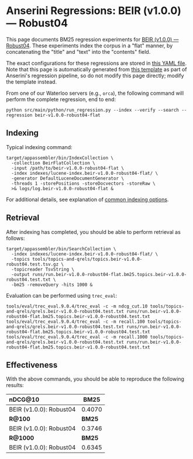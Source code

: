 # Anserini Regressions: BEIR (v1.0.0) &mdash; Robust04

This page documents BM25 regression experiments for [BEIR (v1.0.0) &mdash; Robust04](http://beir.ai/).
These experiments index the corpus in a "flat" manner, by concatenating the "title" and "text" into the "contents" field.

The exact configurations for these regressions are stored in [this YAML file](../src/main/resources/regression/beir-v1.0.0-robust04-flat.yaml).
Note that this page is automatically generated from [this template](../src/main/resources/docgen/templates/beir-v1.0.0-robust04-flat.template) as part of Anserini's regression pipeline, so do not modify this page directly; modify the template instead.

From one of our Waterloo servers (e.g., `orca`), the following command will perform the complete regression, end to end:

```
python src/main/python/run_regression.py --index --verify --search --regression beir-v1.0.0-robust04-flat
```

## Indexing

Typical indexing command:

```
target/appassembler/bin/IndexCollection \
  -collection BeirFlatCollection \
  -input /path/to/beir-v1.0.0-robust04-flat \
  -index indexes/lucene-index.beir-v1.0.0-robust04-flat/ \
  -generator DefaultLuceneDocumentGenerator \
  -threads 1 -storePositions -storeDocvectors -storeRaw \
  >& logs/log.beir-v1.0.0-robust04-flat &
```

For additional details, see explanation of [common indexing options](common-indexing-options.md).

## Retrieval

After indexing has completed, you should be able to perform retrieval as follows:

```
target/appassembler/bin/SearchCollection \
  -index indexes/lucene-index.beir-v1.0.0-robust04-flat/ \
  -topics tools/topics-and-qrels/topics.beir-v1.0.0-robust04.test.tsv.gz \
  -topicreader TsvString \
  -output runs/run.beir-v1.0.0-robust04-flat.bm25.topics.beir-v1.0.0-robust04.test.txt \
  -bm25 -removeQuery -hits 1000 &
```

Evaluation can be performed using `trec_eval`:

```
tools/eval/trec_eval.9.0.4/trec_eval -c -m ndcg_cut.10 tools/topics-and-qrels/qrels.beir-v1.0.0-robust04.test.txt runs/run.beir-v1.0.0-robust04-flat.bm25.topics.beir-v1.0.0-robust04.test.txt
tools/eval/trec_eval.9.0.4/trec_eval -c -m recall.100 tools/topics-and-qrels/qrels.beir-v1.0.0-robust04.test.txt runs/run.beir-v1.0.0-robust04-flat.bm25.topics.beir-v1.0.0-robust04.test.txt
tools/eval/trec_eval.9.0.4/trec_eval -c -m recall.1000 tools/topics-and-qrels/qrels.beir-v1.0.0-robust04.test.txt runs/run.beir-v1.0.0-robust04-flat.bm25.topics.beir-v1.0.0-robust04.test.txt
```

## Effectiveness

With the above commands, you should be able to reproduce the following results:

| **nDCG@10**                                                                                                  | **BM25**  |
|:-------------------------------------------------------------------------------------------------------------|-----------|
| BEIR (v1.0.0): Robust04                                                                                      | 0.4070    |
| **R@100**                                                                                                    | **BM25**  |
| BEIR (v1.0.0): Robust04                                                                                      | 0.3746    |
| **R@1000**                                                                                                   | **BM25**  |
| BEIR (v1.0.0): Robust04                                                                                      | 0.6345    |
